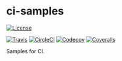 # ci-samples

[![License](https://img.shields.io/github/license/yangby-cryptape/ci-samples.svg)](https://github.com/yangby-cryptape/ci-samples/blob/master/LICENSE.md)

[![Travis](https://travis-ci.org/yangby-cryptape/ci-samples.svg?branch=develop)](https://travis-ci.org/yangby-cryptape/ci-samples/branches)
[![CircleCI](https://circleci.com/gh/yangby-cryptape/ci-samples/tree/develop.svg?style=shield)](https://circleci.com/gh/yangby-cryptape/ci-samples/tree/develop)
[![Codecov](https://codecov.io/gh/yangby-cryptape/ci-samples/branch/develop/graph/badge.svg)](https://codecov.io/gh/yangby-cryptape/ci-samples/branch/develop)
[![Coveralls](https://coveralls.io/repos/github/yangby-cryptape/ci-samples/badge.svg?branch=develop)](https://coveralls.io/github/yangby-cryptape/ci-samples?branch=develop)


Samples for CI.
